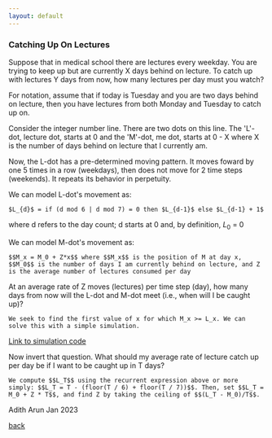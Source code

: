 ```yaml
---
layout: default
---
```



### Catching Up On Lectures

Suppose that in medical school there are lectures every weekday. You are trying to keep up but are currently X days behind on lecture. To catch up with lectures Y days from now, how many lectures per day must you watch?

For notation, assume that if today is Tuesday and you are two days behind on lecture, then you have lectures from both Monday and Tuesday to catch up on. 

Consider the integer number line. There are two dots on this line. The 'L'-dot, lecture dot, starts at 0 and the 'M'-dot, me dot, starts at 0 - X where X is the number of days behind on lecture that I currently am. 

Now, the L-dot has a pre-determined moving pattern. It moves foward by one 5 times in a row (weekdays), then does not move for 2 time steps (weekends). It repeats its behavior in perpetuity.

We can model L-dot's movement as: 
	
	$L_{d}$ = if (d mod 6 | d mod 7) = 0 then $L_{d-1}$ else $L_{d-1} + 1$ 

where d refers to the day count; d starts at 0 and, by definition, $L_{0}$ = 0 

We can model M-dot's movement as: 
	
	$$M_x = M_0 + Z*x$$ where $$M_x$$ is the position of M at day x, $$M_0$$ is the number of days I am currently behind on lecture, and Z is the average number of lectures consumed per day


At an average rate of Z moves (lectures) per time step (day), how many days from now will the L-dot and M-dot meet (i.e., when will I be caught up)?

	We seek to find the first value of x for which M_x >= L_x. We can solve this with a simple simulation. 

[Link to simulation code](/posts_code/lecture-catch-up.R)


Now invert that question. What should my average rate of lecture catch up per day be if I want to be caught up in T days?

	We compute $$L_T$$ using the recurrent expression above or more simply: $$L_T = T - (floor(T / 6) + floor(T / 7))$$. Then, set $$L_T = M_0 + Z * T$$, and find Z by taking the ceiling of $$(L_T - M_0)/T$$. 


Adith Arun
Jan 2023

[back](./)






